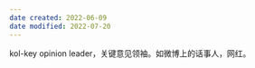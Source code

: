 ```yaml
---
date created: 2022-06-09
date modified: 2022-07-20
---
```


kol-key opinion leader，关键意见领袖。如微博上的话事人，网红。
